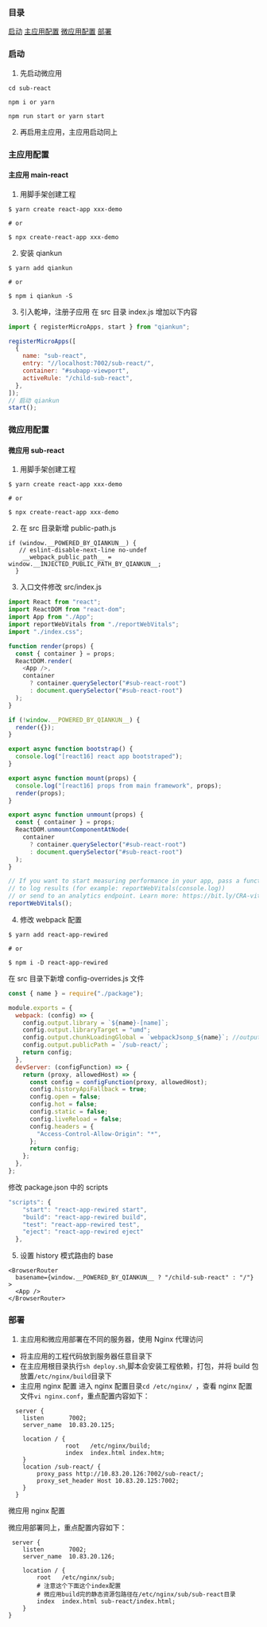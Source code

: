 ### 目录

[启动](#启动)
[主应用配置](#主应用配置)
[微应用配置](#微应用配置)
[部署](#部署)

### 启动

1. 先启动微应用

```
cd sub-react

npm i or yarn

npm run start or yarn start
```

2. 再启用主应用，主应用启动同上

### 主应用配置

#### 主应用 main-react

1. 用脚手架创建工程

```
$ yarn create react-app xxx-demo

# or

$ npx create-react-app xxx-demo
```

2. 安装 qiankun

```
$ yarn add qiankun

# or

$ npm i qiankun -S
```

3. 引入乾坤，注册子应用
   在 src 目录 index.js 增加以下内容

```js
import { registerMicroApps, start } from "qiankun";

registerMicroApps([
  {
    name: "sub-react",
    entry: "//localhost:7002/sub-react/",
    container: "#subapp-viewport",
    activeRule: "/child-sub-react",
  },
]);
// 启动 qiankun
start();
```

### 微应用配置

#### 微应用 sub-react

1. 用脚手架创建工程

```
$ yarn create react-app xxx-demo

# or

$ npx create-react-app xxx-demo
```

2. 在 src 目录新增 public-path.js

```
if (window.__POWERED_BY_QIANKUN__) {
   // eslint-disable-next-line no-undef
    __webpack_public_path__ = window.__INJECTED_PUBLIC_PATH_BY_QIANKUN__;
  }
```

3. 入口文件修改 src/index.js

```js
import React from "react";
import ReactDOM from "react-dom";
import App from "./App";
import reportWebVitals from "./reportWebVitals";
import "./index.css";

function render(props) {
  const { container } = props;
  ReactDOM.render(
    <App />,
    container
      ? container.querySelector("#sub-react-root")
      : document.querySelector("#sub-react-root")
  );
}

if (!window.__POWERED_BY_QIANKUN__) {
  render({});
}

export async function bootstrap() {
  console.log("[react16] react app bootstraped");
}

export async function mount(props) {
  console.log("[react16] props from main framework", props);
  render(props);
}

export async function unmount(props) {
  const { container } = props;
  ReactDOM.unmountComponentAtNode(
    container
      ? container.querySelector("#sub-react-root")
      : document.querySelector("#sub-react-root")
  );
}

// If you want to start measuring performance in your app, pass a function
// to log results (for example: reportWebVitals(console.log))
// or send to an analytics endpoint. Learn more: https://bit.ly/CRA-vitals
reportWebVitals();
```

4. 修改 webpack 配置

```
$ yarn add react-app-rewired

# or

$ npm i -D react-app-rewired
```

在 src 目录下新增 config-overrides.js 文件

```js
const { name } = require("./package");

module.exports = {
  webpack: (config) => {
    config.output.library = `${name}-[name]`;
    config.output.libraryTarget = "umd";
    config.output.chunkLoadingGlobal = `webpackJsonp_${name}`; //output.jsonpFunction 已更新为 => output.chunkLoadingGlobal,
    config.output.publicPath = `/sub-react/`;
    return config;
  },
  devServer: (configFunction) => {
    return (proxy, allowedHost) => {
      const config = configFunction(proxy, allowedHost);
      config.historyApiFallback = true;
      config.open = false;
      config.hot = false;
      config.static = false;
      config.liveReload = false;
      config.headers = {
        "Access-Control-Allow-Origin": "*",
      };
      return config;
    };
  },
};
```

修改 package.json 中的 scripts

```js
"scripts": {
    "start": "react-app-rewired start",
    "build": "react-app-rewired build",
    "test": "react-app-rewired test",
    "eject": "react-app-rewired eject"
  },
```

5. 设置 history 模式路由的 base

```tsx
<BrowserRouter
  basename={window.__POWERED_BY_QIANKUN__ ? "/child-sub-react" : "/"}
>
  <App />
</BrowserRouter>
```

### 部署

1. 主应用和微应用部署在不同的服务器，使用 Nginx 代理访问

- 将主应用的工程代码放到服务器任意目录下
- 在主应用根目录执行`sh deploy.sh`,脚本会安装工程依赖，打包，并将 build 包放置`/etc/nginx/build`目录下
- 主应用 nginx 配置
  进入 nginx 配置目录`cd /etc/nginx/ `，查看 nginx 配置文件`vi nginx.conf`，重点配置内容如下：

```
  server {
    listen       7002;
    server_name  10.83.20.125;

    location / {
                root   /etc/nginx/build;
                index  index.html index.htm;
    }
    location /sub-react/ {
        proxy_pass http://10.83.20.126:7002/sub-react/;
        proxy_set_header Host 10.83.20.125:7002;
    }
  }
```

微应用 nginx 配置

微应用部署同上，重点配置内容如下：

```
 server {
    listen       7002;
    server_name  10.83.20.126;

    location / {
        root   /etc/nginx/sub;
        # 注意这个下面这个index配置
        # 微应用build完的静态资源包路径在/etc/nginx/sub/sub-react目录
        index  index.html sub-react/index.html;
    }
}
```
